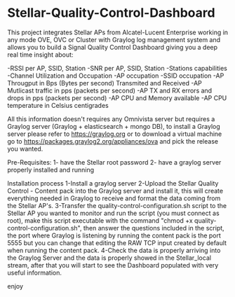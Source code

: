 # Stellar-Quality-Control-Dashboard
This project integrates Stellar APs from Alcatel-Lucent Enterprise working in any mode OVE, OVC or Cluster with Graylog log management system and allows you to build a Signal Quality Control Dashboard giving you a deep real time insight about:

-RSSI per AP, SSID, Station
-SNR per AP, SSID, Station
-Stations capabilities
-Channel Utilization and Occupation
-AP occupation
-SSID occupation
-AP Througput in Bps (Bytes per second) Transmited and Received
-AP Mutlicast traffic in pps (packets per second)
-AP TX and RX errors and drops in pps (packets per second)
-AP CPU and Memory available
-AP CPU temperature in Celsius centigrades

All this information doesn't requires any Omnivista server but requires a Graylog server (Graylog + elasticsearch + mongo DB), to install a Graylog server please refer to https://graylog.org or to download a virtual machine go to https://packages.graylog2.org/appliances/ova and pick the release you wanted.

Pre-Requisites:
1- have the Stellar root password
2- have a graylog server properly installed and running

Installation process
1-Install a graylog server 
2-Upload the Stellar Quality Control - Content pack into the Graylog server and install it, this will create everything needed in Graylog to receive and format the data coming from the Stellar AP's.
3-Transfer the quality-control-configuration.sh script to the Stellar AP you wanted to monitor and run the script (you must connect as root), make this script executable with the command "chmod +x quality-control-configuration.sh", then answer the questions included in the script, the port where Graylog is listening by running the content pack is the port 5555 but you can change that editing the RAW TCP input created by default when running the content pack.
4-Check the data is properly arriving into the Graylog Server and the data is properly showed in the Stellar_local stream, after that you will start to see the Dashboard populated with very useful information.

enjoy
